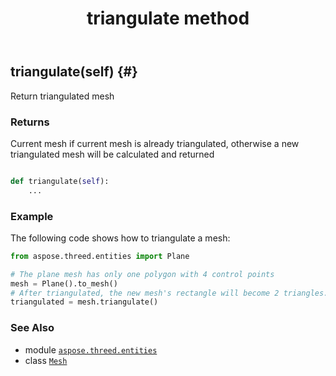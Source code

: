 ﻿---
title: triangulate method
second_title: Aspose.3D for Python via .NET API References
description: 
type: docs
weight: 180
url: /python-net/aspose.threed.entities/mesh/triangulate/
is_root: false
---

## triangulate(self) {#}

Return triangulated mesh


### Returns 


Current mesh if current mesh is already triangulated, otherwise a new triangulated mesh will be calculated and returned


```python

def triangulate(self):
    ...
```



### Example 


The following code shows how to triangulate a mesh:

```python
from aspose.threed.entities import Plane

# The plane mesh has only one polygon with 4 control points
mesh = Plane().to_mesh()
# After triangulated, the new mesh's rectangle will become 2 triangles.
triangulated = mesh.triangulate()

```



### See Also
* module [`aspose.threed.entities`](../../)
* class [`Mesh`](/3d/python-net/aspose.threed.entities/mesh)
